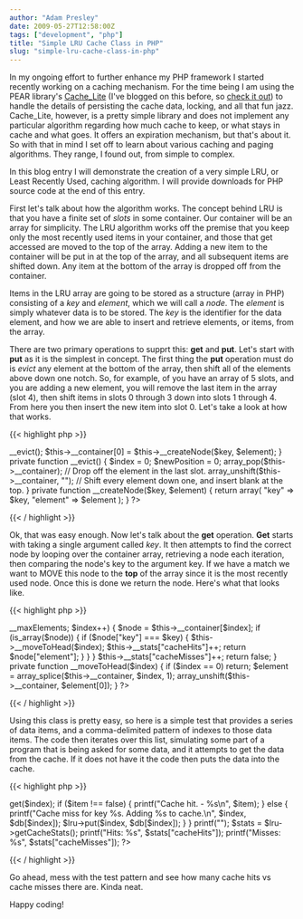 ```yaml
---
author: "Adam Presley"
date: 2009-05-27T12:58:00Z
tags: ["development", "php"]
title: "Simple LRU Cache Class in PHP"
slug: "simple-lru-cache-class-in-php"
---
```


In my ongoing effort to further enhance my PHP framework I started
recently working on a caching mechanism. For the time being I am using
the PEAR library's [Cache_Lite](http://pear.php.net/package/Cache_Lite)
(I've blogged on this before, so [check it out](#post/2007/05/caching-in-php-cache_lite))
to handle the details of persisting the cache data,
locking, and all that fun jazz. Cache_Lite, however, is a pretty simple
library and does not implement any particular algorithm regarding how
much cache to keep, or what stays in cache and what goes. It offers an
expiration mechanism, but that's about it. So with that in mind I set off
to learn about various caching and paging algorithms. They range, I
found out, from simple to complex.

In this blog entry I will demonstrate the creation of a very simple LRU,
or Least Recently Used, caching algorithm. I will provide downloads for
PHP source code at the end of this entry.

First let's talk about how the algorithm works. The concept behind LRU
is that you have a finite set of *slots* in some container. Our
container will be an array for simplicity. The LRU algorithm works off
the premise that you keep only the most recently used items in your
container, and those that get accessed are moved to the top of the
array. Adding a new item to the container will be put in at the top of
the array, and all subsequent items are shifted down. Any item at the
bottom of the array is dropped off from the container.

Items in the LRU array are going to be stored as a structure (array in
PHP) consisting of a *key* and *element*, which we will call a *node*.
The *element* is simply whatever data is to be stored. The *key* is the
identifier for the data element, and how we are able to insert and
retrieve elements, or items, from the array.

There are two primary operations to supprt this: **get** and **put**.
Let's start with **put** as it is the simplest in concept. The first
thing the **put** operation must do is *evict* any element at the bottom
of the array, then shift all of the elements above down one notch. So,
for example, of you have an array of 5 slots, and you are adding a new
element, you will remove the last item in the array (slot 4), then shift
items in slots 0 through 3 down into slots 1 through 4. From here you
then insert the new item into slot 0. Let's take a look at how that
works.

{{< highlight php >}}
<?php

public function put($key, $element) {
	$this->__evict();
	$this->__container[0] = $this->__createNode($key, $element);
}

private function __evict() {
	$index = 0;
	$newPosition = 0;

	array_pop($this->__container); // Drop off the element in the last slot.
	array_unshift($this->__container, ""); // Shift every element down one, and insert blank at the top.
}

private function __createNode($key, $element) {
	return array(
		"key" => $key,
		"element" => $element
	);
}

?>
{{< / highlight >}}

Ok, that was easy enough. Now let's talk about the **get** operation.
**Get** starts with taking a single argument called *key*. It then
attempts to find the correct node by looping over the container array,
retrieving a node each iteration, then comparing the node's key to the
argument key. If we have a match we want to MOVE this node to the
**top** of the array since it is the most recently used node. Once this
is done we return the node. Here's what that looks like.

{{< highlight php >}}
<?php

public function get($key) {
	$index = 0;
	$node = "";

	for ($index = 0; $index < $this->__maxElements; $index++) {
		$node = $this->__container[$index];

		if (is_array($node)) {
			if ($node["key"] === $key) {
				$this->__moveToHead($index);
				$this->__stats["cacheHits"]++;
				return $node["element"];
			}
		}
	}

	$this->__stats["cacheMisses"]++;
	return false;
}

private function __moveToHead($index) {
	if ($index == 0) return;

	$element = array_splice($this->__container, $index, 1);
	array_unshift($this->__container, $element[0]);
}

?>
{{< / highlight >}}

Using this class is pretty easy, so here is a simple test that provides
a series of data items, and a comma-delimited pattern of indexes to
those data items. The code then iterates over this list, simulating some
part of a program that is being asked for some data, and it attempts to
get the data from the cache. If it does not have it the code then puts
the data into the cache.

{{< highlight php >}}
<?php

require_once("LRUCache.php");

$lru = new LRUCache(5);

$db = array(
	"This is item 0",
	"This is item 1",
	"This is item 2",
	"This is item 3",
	"This is item 4",
	"This is item 5"
);

$testPattern = "0,2,4,1,0,5,3,1,5,3,0,1,5,2,5,1,4";

// Implement test pattern.
foreach (explode(",", $testPattern) as $index) {
	$item = $lru->get($index);

	if ($item !== false) {
		printf("Cache hit. - %s\n", $item);
	} else {
		printf("Cache miss for key %s. Adding %s to cache.\n", $index, $db[$index]);
		$lru->put($index, $db[$index]);
	}
}

printf("");
$stats = $lru->getCacheStats();

printf("Hits: %s", $stats["cacheHits"]);
printf("Misses: %s", $stats["cacheMisses"]);

?>
{{< / highlight >}}

Go ahead, mess with the test pattern and see how many cache hits vs
cache misses there are. Kinda neat.

Happy coding!
